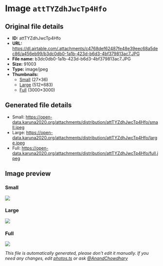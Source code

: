 # Image `attTYZdhJwcTp4Hfo`

## Original file details

- **ID:** attTYZdhJwcTp4Hfo
- **URL:** https://dl.airtable.com/.attachments/c4768def62487fe48e39eec68a5dec86/a456eb99/b3dc0db0-1a1b-423d-b6d3-4bf379813ac7.JPG
- **File name:** b3dc0db0-1a1b-423d-b6d3-4bf379813ac7.JPG
- **Size:** 91003
- **Type:** image/jpeg
- **Thumbnails:**
  - [Small](https://dl.airtable.com/.attachmentThumbnails/99ee3330a7bbf6e63dad0da6cbbf9111/293cef2e) (27×36)
  - [Large](https://dl.airtable.com/.attachmentThumbnails/cd88a74a1427cf140cd758c3d2be9233/21f01d16) (512×683)
  - [Full](https://dl.airtable.com/.attachmentThumbnails/ea5fc1a4726433c5aed67d03d76f5417/05f24e0d) (3000×3000)

## Generated file details

- Small: https://open-data.karuna2020.org/attachments/distribution/attTYZdhJwcTp4Hfo/small.jpeg
- Large: https://open-data.karuna2020.org/attachments/distribution/attTYZdhJwcTp4Hfo/large.jpeg
- Full: https://open-data.karuna2020.org/attachments/distribution/attTYZdhJwcTp4Hfo/full.jpeg

## Image preview

### Small

![](https://open-data.karuna2020.org/attachments/distribution/attTYZdhJwcTp4Hfo/small.jpeg)

### Large

![](https://open-data.karuna2020.org/attachments/distribution/attTYZdhJwcTp4Hfo/large.jpeg)

### Full

![](https://open-data.karuna2020.org/attachments/distribution/attTYZdhJwcTp4Hfo/full.jpeg)

_This file is automatically generated, please don't edit it manually. If you need any changes, edit [photos.ts](/photos.ts) or ask [@AnandChowdhary](https://github.com/AnandChowdhary)_

